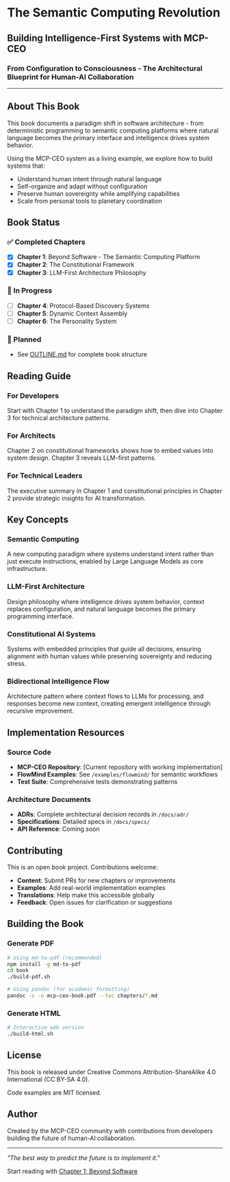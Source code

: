 # The Semantic Computing Revolution

## Building Intelligence-First Systems with MCP-CEO

### From Configuration to Consciousness - The Architectural Blueprint for Human-AI Collaboration

---

## About This Book

This book documents a paradigm shift in software architecture - from deterministic programming to semantic computing platforms where natural language becomes the primary interface and intelligence drives system behavior.

Using the MCP-CEO system as a living example, we explore how to build systems that:
- Understand human intent through natural language
- Self-organize and adapt without configuration
- Preserve human sovereignty while amplifying capabilities
- Scale from personal tools to planetary coordination

## Book Status

### ✅ Completed Chapters
- [x] **Chapter 1**: Beyond Software - The Semantic Computing Platform
- [x] **Chapter 2**: The Constitutional Framework
- [x] **Chapter 3**: LLM-First Architecture Philosophy

### 🚧 In Progress
- [ ] **Chapter 4**: Protocol-Based Discovery Systems
- [ ] **Chapter 5**: Dynamic Context Assembly
- [ ] **Chapter 6**: The Personality System

### 📅 Planned
- See [OUTLINE.md](./OUTLINE.md) for complete book structure

## Reading Guide

### For Developers
Start with Chapter 1 to understand the paradigm shift, then dive into Chapter 3 for technical architecture patterns.

### For Architects
Chapter 2 on constitutional frameworks shows how to embed values into system design. Chapter 3 reveals LLM-first patterns.

### For Technical Leaders
The executive summary in Chapter 1 and constitutional principles in Chapter 2 provide strategic insights for AI transformation.

## Key Concepts

### Semantic Computing
A new computing paradigm where systems understand intent rather than just execute instructions, enabled by Large Language Models as core infrastructure.

### LLM-First Architecture
Design philosophy where intelligence drives system behavior, context replaces configuration, and natural language becomes the primary programming interface.

### Constitutional AI Systems
Systems with embedded principles that guide all decisions, ensuring alignment with human values while preserving sovereignty and reducing stress.

### Bidirectional Intelligence Flow
Architecture pattern where context flows to LLMs for processing, and responses become new context, creating emergent intelligence through recursive improvement.

## Implementation Resources

### Source Code
- **MCP-CEO Repository**: [Current repository with working implementation]
- **FlowMind Examples**: See `/examples/flowmind/` for semantic workflows
- **Test Suite**: Comprehensive tests demonstrating patterns

### Architecture Documents
- **ADRs**: Complete architectural decision records in `/docs/adr/`
- **Specifications**: Detailed specs in `/docs/specs/`
- **API Reference**: Coming soon

## Contributing

This is an open book project. Contributions welcome:
- **Content**: Submit PRs for new chapters or improvements
- **Examples**: Add real-world implementation examples
- **Translations**: Help make this accessible globally
- **Feedback**: Open issues for clarification or suggestions

## Building the Book

### Generate PDF
```bash
# Using md-to-pdf (recommended)
npm install -g md-to-pdf
cd book
./build-pdf.sh

# Using pandoc (for academic formatting)
pandoc -s -o mcp-ceo-book.pdf --toc chapters/*.md
```

### Generate HTML
```bash
# Interactive web version
./build-html.sh
```

## License

This book is released under Creative Commons Attribution-ShareAlike 4.0 International (CC BY-SA 4.0).

Code examples are MIT licensed.

## Author

Created by the MCP-CEO community with contributions from developers building the future of human-AI collaboration.

---

*"The best way to predict the future is to implement it."*

Start reading with [Chapter 1: Beyond Software](./chapters/01-beyond-software.md)